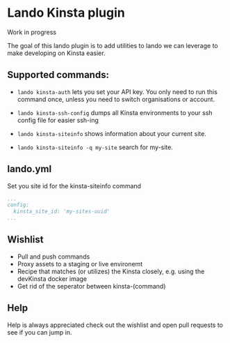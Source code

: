 # Lando Kinsta plugin
Work in progress

The goal of this lando plugin is to add utilities to lando we can leverage to make developing on Kinsta easier.

## Supported commands:

- `lando kinsta-auth` lets you set your API key. You only need to run this command once, unless you need to switch organisations or account.

- `lando kinsta-ssh-config` dumps all Kinsta environments to your ssh config file for easier ssh-ing

- `lando kinsta-siteinfo` shows information about your current site.

- `lando kinsta-siteinfo -q my-site` search for my-site.

## lando.yml

Set you site id for the kinsta-siteinfo command
```yml
...
config:
  kinsta_site_id: 'my-sites-uuid'
...
```

## Wishlist
- Pull and push commands
- Proxy assets to a staging or live environemt
- Recipe that matches (or utilizes) the Kinsta closely, e.g. using the devKinsta docker image
- Get rid of the seperator between kinsta-(command) 

## Help
Help is always appreciated  check out the wishlist and open pull requests to see if you can jump in.